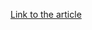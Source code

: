 [Link to the article](https://www.bleepingcomputer.com/news/security/over-25-000-sonicwall-vpn-firewalls-exposed-to-critical-flaws/)
